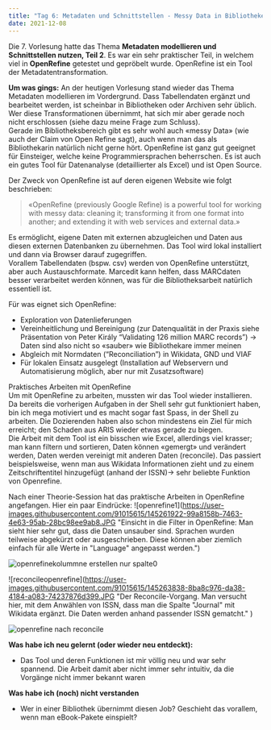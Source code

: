 ```yaml
---
title: "Tag 6: Metadaten und Schnittstellen - Messy Data in Bibliotheken??!"
date: 2021-12-08
---
```



Die 7. Vorlesung hatte das Thema **Metadaten modellieren und Schnittstellen nutzen, Teil 2**. Es war ein sehr praktischer Teil, in welchem viel in **OpenRefine** getestet und gepröbelt wurde. OpenRefine ist ein Tool der Metadatentransformation.

**Um was gings:**
An der heutigen Vorlesung stand wieder das Thema Metadaten modellieren im Vordergrund. Dass Tabellendaten ergänzt und bearbeitet werden, ist scheinbar in Bibliotheken oder Archiven sehr üblich. Wer diese Transformationen übernimmt, hat sich mir aber gerade noch nicht erschlossen (siehe dazu meine Frage zum Schluss). <br>
Gerade im Bibliotheksbereich gibt es sehr wohl auch «messy Data» (wie auch der Claim von Open Refine sagt), auch wenn man das als Bibliothekarin natürlich nicht gerne hört. OpenRefine ist ganz gut geeignet für Einsteiger, welche keine Programmiersprachen beherrschen. Es ist auch ein gutes Tool für Datenanalyse (detaillierter als Excel) und ist Open Source.<br>

Der Zweck von OpenRefine ist auf deren eigenen Website wie folgt beschrieben:
>«OpenRefine (previously Google Refine) is a powerful tool for working with messy data: cleaning it; transforming it from one format into another; and extending it with web services and external data.»


Es ermöglicht, eigene Daten mit externen abzugleichen und Daten aus diesen externen Datenbanken zu übernehmen. Das Tool wird lokal installiert und dann via Browser darauf zugegriffen.<br>
Vorallem Tabellendaten (bspw. csv) werden von OpenRefine unterstützt, aber auch Austauschformate. Marcedit kann helfen, dass MARCdaten besser verarbeitet werden können, was für die Bibliotheksarbeit natürlich essentiell ist.

Für was eignet sich OpenRefine:<br>
-	Exploration von Datenlieferungen
- Vereinheitlichung und Bereinigung (zur Datenqualität in der Praxis siehe Präsentation von Peter Király “Validating 126 million MARC records”) -> Daten sind also nicht so «sauber» wie Bibliothekare immer meinen
-	Abgleich mit Normdaten (“Reconciliation”) in Wikidata, GND und VIAF
-	Für lokalen Einsatz ausgelegt (Installation auf Webservern und Automatisierung möglich, aber nur mit Zusatzsoftware)

 
Praktisches Arbeiten mit OpenRefine<br>
Um mit OpenRefine zu arbeiten, mussten wir das Tool wieder installieren. Da bereits die vorherigen Aufgaben in der Shell sehr gut funktioniert haben, bin ich mega motiviert und es macht sogar fast Spass, in der Shell zu arbeiten. Die Dozierenden haben also schon mindestens ein Ziel für mich erreicht; den Schaden aus ARIS wieder etwas gerade zu biegen.<br>
Die Arbeit mit dem Tool ist ein bisschen wie Excel, allerdings viel krasser; man kann filtern und sortieren, Daten können «gemergt» und verändert werden, Daten werden vereinigt mit anderen Daten (reconcile). Das passiert beispielsweise, wenn man aus Wikidata Informationen zieht und zu einem Zeitschriftentitel hinzugefügt (anhand der ISSN)-> sehr beliebte Funktion von Openrefine.

Nach einer Theorie-Session hat das praktische Arbeiten in OpenRefine angefangen. Hier ein paar Eindrücke:
![openrefine1](https://user-images.githubusercontent.com/91015615/145261922-99a8158b-7463-4e63-95ab-28bc98ee9ab8.JPG "Einsicht in die Filter in OpenRefine: Man sieht hier sehr gut, dass die Daten unsauber sind. Sprachen wurden teilweise abgekürzt oder ausgeschrieben. Diese können aber ziemlich einfach für alle Werte in "Language" angepasst werden.")

![openrefinekolummne erstellen nur spalte0](https://user-images.githubusercontent.com/91015615/145263296-676cc2c2-c7ae-4506-8ab9-8b6f60637348.JPG "bei OpenRefine kommen potenzielle Coding-Skills zum Tragen. Das , veranlasst, dass ab der ersten (0ten) Tabelle mit einem Komma gesplitettet wird.")

![reconcileopenrefine](https://user-images.githubusercontent.com/91015615/145263838-8ba8c976-da38-4184-a083-74237876d399.JPG "Der Reconcile-Vorgang. Man versucht hier, mit dem Anwählen von ISSN, dass man die Spalte "Journal" mit Wikidata ergänzt. Die Daten werden anhand passender ISSN gematcht." )

![openrefine nach reconcile](https://user-images.githubusercontent.com/91015615/145264200-a3a4ac60-0da9-4000-9adb-7bba05a1b715.JPG "Ergebnis vom Reconcile. Daten aus Wikidata wurden ergänzt.")



**Was habe ich neu gelernt (oder wieder neu entdeckt):**
-	Das Tool und deren Funktionen ist mir völlig neu und war sehr spannend. Die Arbeit damit aber nicht immer sehr intuitiv, da die Vorgänge nicht immer bekannt waren

**Was habe ich (noch) nicht verstanden**
-	Wer in einer Bibliothek übernimmt diesen Job? Geschieht das vorallem, wenn man eBook-Pakete einspielt?
